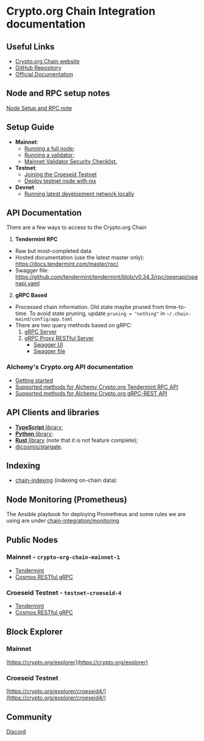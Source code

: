# Crypto.org Chain Integration documentation

## Useful Links

* [Crypto.org Chain website](https://crypto.org/)
* [GitHub Repository](https://github.com/crypto-org-chain/chain-main)
* [Official Documentation](https://crypto.org/docs/)

## Node and RPC setup notes

[Node Setup and RPC note](../../crypto.org-chain-protocol/node-and-rpc-setup-notes.md)

## Setup Guide

* **Mainnet**:
  * [Running a full node;](https://crypto.org/docs/getting-started/mainnet.html)
  * [Running a validator;](https://crypto.org/docs/getting-started/mainnet\_validator.html)
  * [Mainnet Validator Security Checklist.](https://crypto.org/docs/getting-started/security-checklist.html#part-1-conduct-survey-on-general-controls-of-hosting-data-centre)
* **Testnet**:
  * [Joining the Croeseid Testnet](https://crypto.org/docs/getting-started/croeseid-testnet.html)
  * [Deploy testnet node with nix](https://crypto.org/docs/getting-started/croeseid-testnet-nix.html#pre-requisites)
* **Devnet**
  * [Running latest development network locally](https://crypto.org/docs/getting-started/local-devnet.html#overview)

## API Documentation

There are a few ways to access to the Crypto.org Chain

1. **Tendermint RPC**

* Raw but most-completed data
* Hosted documentation (use the latest master only): https://docs.tendermint.com/master/rpc/
* Swagger file: https://github.com/tendermint/tendermint/blob/v0.34.3/rpc/openapi/openapi.yaml

2. **gRPC Based**

* Processed chain information. Old state maybe pruned from time-to-time. To avoid state pruning, update `pruning = "nothing"` in `~/.chain-maind/config/app.toml`
* There are two query methods based on gRPC:
  1. [gRPC Server](https://github.com/crypto-org-chain/chain-integration/blob/master/grpc/README.md)
  2. [gRPC Proxy RESTful Server](https://github.com/crypto-org-chain/chain-integration/blob/master/grpc-proxy-rest/README.md)
     * [Swagger UI](https://v1.cosmos.network/rpc/v0.41.4)
     * [Swagger file](https://github.com/crypto-org-chain/chain-integration/blob/master/grpc-proxy-rest/swagger.yml)

### Alchemy's Crypto.org API documentation

* [Getting started](https://cro-docs.alchemy.com/guides/getting-started)
* [Supported methods for Alchemy Crypto.org Tendermint RPC API](https://cro-docs.alchemy.com/documentation/tendermint)
* [Supported methods for Alchemy Crypto.org gRPC-REST API](https://cro-docs.alchemy.com/documentation/grpc)

## API Clients and libraries

* [**TypeScript** library](https://github.com/crypto-org-chain/chain-jslib);
* [**Python** library](https://pypi.org/project/chainlibpy/#description);
* [**Rust** library](https://github.com/crypto-org-chain/chainlib-rs) (note that it is not feature complete);
* [@cosmjs/stargate](https://github.com/cosmos/cosmjs/tree/master/packages/stargate).

## Indexing

* [chain-indexing](https://github.com/crypto-com/chain-indexing) (indexing on-chain data):

## Node Monitoring (Prometheus)

The Ansible playbook for deploying Prometheus and some rules we are using are under [chain-integration/monitoring](https://github.com/crypto-org-chain/chain-integration/tree/master/monitoring).

## Public Nodes

### Mainnet - `crypto-org-chain-mainnet-1`

* [Tendermint](https://rpc.mainnet.crypto.org/)
* [Cosmos RESTful gRPC](https://rest.mainnet.crypto.org/)

### Croeseid Testnet - `testnet-croeseid-4`

* [Tendermint](https://testnet-croeseid-4.crypto.org:26657/)
* [Cosmos RESTful gRPC](https://testnet-croeseid-4.crypto.org:1317/)

## Block Explorer

### Mainnet

[https://crypto.org/explorer](https://crypto.org/explorer)

### Croeseid Testnet

[https://crypto.org/explorer/croeseid4/](https://crypto.org/explorer/croeseid4/)

## Community

[Discord](https://discord.gg/5JTk2ppsY3)
